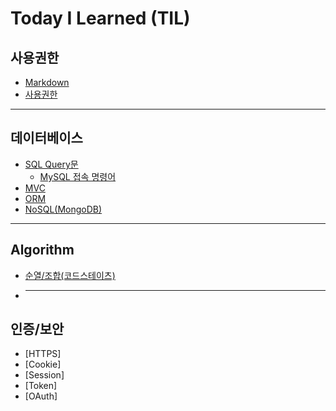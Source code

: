 # **Today I Learned (TIL)**

## 사용권한
* [Markdown](./ETC/Markdown.md)
* [사용권한](./ETC/사용권한.md)
___
## 데이터베이스
* [SQL Query문](./ETC/DB/SQL_Query.md)
  + [MySQL 접속 명령어](./ETC/DB/MySQL_명령어.md)
* [MVC](./ETC/DB/MVC.md)
* [ORM](./ETC/DB/ORM.md)
* [NoSQL(MongoDB)](./ETC/DB/NoSQL.md)
___
## Algorithm
* [순열/조합(코드스테이츠)](./ETC/순열&조합.md)
* ___
## 인증/보안
* [HTTPS]
* [Cookie]
* [Session]
* [Token]
* [OAuth]
<!-- * [순열/조합(코드스테이츠)](./ETC/순열&조합.md) -->
